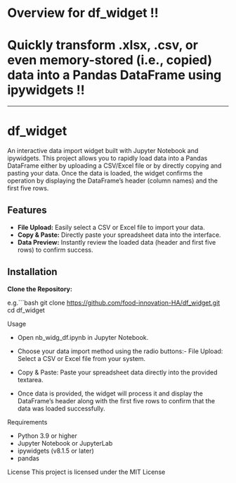 # Overview for df_widget                                                                                            !!
# Quickly transform .xlsx, .csv, or even memory-stored (i.e., copied) data into a Pandas DataFrame using ipywidgets !!
----------------------------------------------------------------------------------------------------------------------

# df_widget

An interactive data import widget built with Jupyter Notebook and ipywidgets. This project allows you to rapidly load data into a Pandas DataFrame either by uploading a CSV/Excel file or by directly copying and pasting your data. Once the data is loaded, the widget confirms the operation by displaying the DataFrame’s header (column names) and the first five rows.

## Features

- **File Upload:** Easily select a CSV or Excel file to import your data.
- **Copy & Paste:** Directly paste your spreadsheet data into the interface.
- **Data Preview:** Instantly review the loaded data (header and first five rows) to confirm success.

## Installation

**Clone the Repository:**

e.g.```bash
   git clone https://github.com/food-innovation-HA/df_widget.git
   cd df_widget

Usage
- Open nb_widg_df.ipynb in Jupyter Notebook.
- Choose your data import method using the radio buttons:- File Upload: Select a CSV or Excel file from your system.
- Copy & Paste: Paste your spreadsheet data directly into the provided textarea.

- Once data is provided, the widget will process it and display the DataFrame’s header along with the first five rows to confirm that the data was loaded successfully.

Requirements
- Python 3.9 or higher
- Jupyter Notebook or JupyterLab
- ipywidgets (v8.1.5 or later)
- pandas

License
This project is licensed under the MIT License
